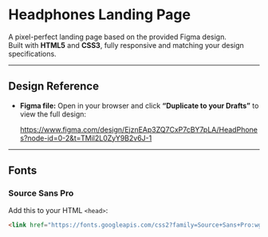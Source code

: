 #  Headphones Landing Page

A pixel-perfect landing page based on the provided Figma design.  
Built with **HTML5** and **CSS3**, fully responsive and matching your design specifications.

---

##  Design Reference

- **Figma file:** Open in your browser and click **“Duplicate to your Drafts”** to view the full design:
  
  https://www.figma.com/design/EjznEAp3ZQ7CxP7cBY7pLA/HeadPhones?node-id=0-2&t=TMil2L0ZyY9B2v6J-1

---

##  Fonts

### Source Sans Pro  
Add this to your HTML `<head>`:
```html
<link href="https://fonts.googleapis.com/css2?family=Source+Sans+Pro:wght@400;700&display=swap" rel="stylesheet">
